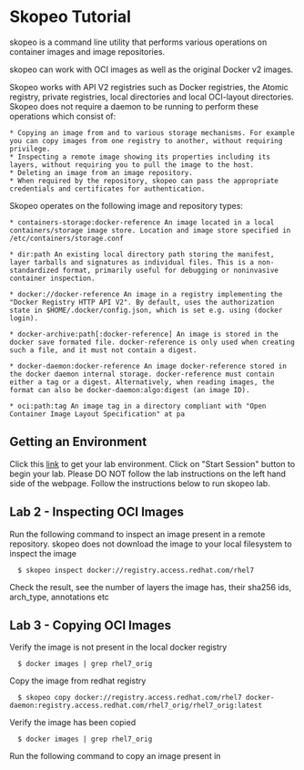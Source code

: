 # Skopeo Tutorial
skopeo is a command line utility that performs various operations on container images and image repositories.

skopeo can work with OCI images as well as the original Docker v2 images.

Skopeo works with API V2 registries such as Docker registries, the Atomic registry, private registries, local directories and local OCI-layout directories. Skopeo does not require a daemon to be running to perform these operations which consist of:

    * Copying an image from and to various storage mechanisms. For example you can copy images from one registry to another, without requiring privilege.
    * Inspecting a remote image showing its properties including its layers, without requiring you to pull the image to the host.
    * Deleting an image from an image repository.
    * When required by the repository, skopeo can pass the appropriate credentials and certificates for authentication.

Skopeo operates on the following image and repository types:

    * containers-storage:docker-reference An image located in a local containers/storage image store. Location and image store specified in /etc/containers/storage.conf

    * dir:path An existing local directory path storing the manifest, layer tarballs and signatures as individual files. This is a non-standardized format, primarily useful for debugging or noninvasive container inspection.

    * docker://docker-reference An image in a registry implementing the "Docker Registry HTTP API V2". By default, uses the authorization state in $HOME/.docker/config.json, which is set e.g. using (docker login).

    * docker-archive:path[:docker-reference] An image is stored in the docker save formated file. docker-reference is only used when creating such a file, and it must not contain a digest.

    * docker-daemon:docker-reference An image docker-reference stored in the docker daemon internal storage. docker-reference must contain either a tag or a digest. Alternatively, when reading images, the format can also be docker-daemon:algo:digest (an image ID).

    * oci:path:tag An image tag in a directory compliant with "Open Container Image Layout Specification" at pa


## Getting an Environment
Click this [link](https://learn.openshift.com/subsystems/container-internals-lab-2-0-part-1) to get your lab environment. Click on "Start Session" button to begin your lab. Please DO NOT follow the lab instructions on the left hand side of the webpage. Follow the instructions below to run skopeo lab.

## Lab 2 - Inspecting OCI Images

Run the following command to inspect an image present in a remote repository. skopeo does not download the image to your local filesystem to inspect the image

      $ skopeo inspect docker://registry.access.redhat.com/rhel7
     
Check the result, see the number of layers the image has, their sha256 ids, arch_type, annotations etc

## Lab 3 - Copying OCI Images

Verify the image is not present in the local docker registry

      $ docker images | grep rhel7_orig
      
Copy the image from redhat registry

      $ skopeo copy docker://registry.access.redhat.com/rhel7 docker-daemon:registry.access.redhat.com/rhel7_orig/rhel7_orig:latest
      
Verify the image has been copied
      
      $ docker images | grep rhel7_orig
      


Run the following command to copy an image present in 
